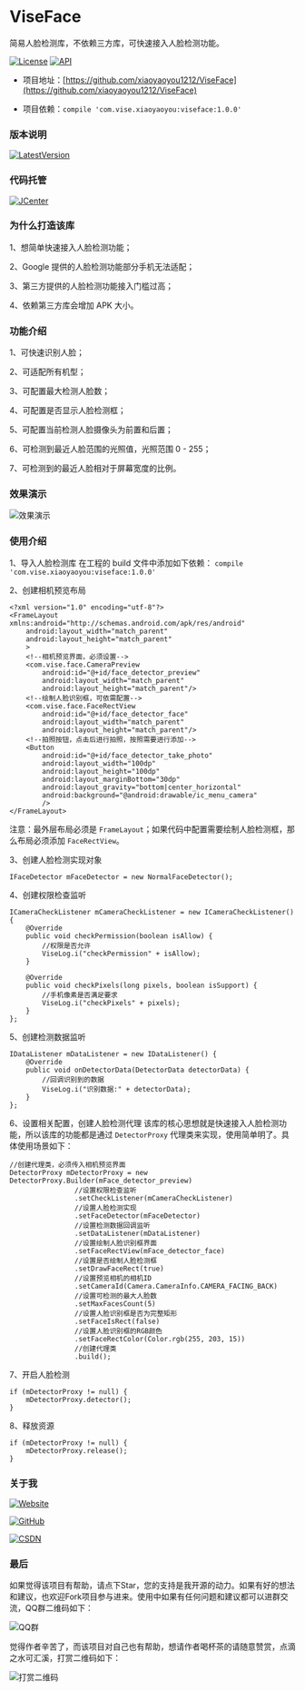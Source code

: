 # ViseFace
简易人脸检测库，不依赖三方库，可快速接入人脸检测功能。

[![License](https://img.shields.io/badge/License-Apache--2.0-green.svg)](https://github.com/xiaoyaoyou1212/ViseFace/blob/master/LICENSE) [![API](https://img.shields.io/badge/API-9%2B-brightgreen.svg?style=flat)](https://android-arsenal.com/api?level=9)

- 项目地址：[https://github.com/xiaoyaoyou1212/ViseFace](https://github.com/xiaoyaoyou1212/ViseFace)

- 项目依赖：`compile 'com.vise.xiaoyaoyou:viseface:1.0.0'`

### 版本说明
[![LatestVersion](https://img.shields.io/badge/LatestVersion-1.0.0-orange.svg)](https://github.com/xiaoyaoyou1212/ViseFace/blob/master/VERSION.md)

### 代码托管
[![JCenter](https://img.shields.io/badge/JCenter-1.0.0-orange.svg)](https://jcenter.bintray.com/com/vise/xiaoyaoyou/viseface/1.0.0/)

### 为什么打造该库
1、想简单快速接入人脸检测功能；

2、Google 提供的人脸检测功能部分手机无法适配；

3、第三方提供的人脸检测功能接入门槛过高；

4、依赖第三方库会增加 APK 大小。

### 功能介绍
1、可快速识别人脸；

2、可适配所有机型；

3、可配置最大检测人脸数；

4、可配置是否显示人脸检测框；

5、可配置当前检测人脸摄像头为前置和后置；

6、可检测到最近人脸范围的光照值，光照范围 0 - 255；

7、可检测到的最近人脸相对于屏幕宽度的比例。

### 效果演示
![效果演示](https://github.com/xiaoyaoyou1212/ViseFace/blob/master/screenshot/screenshot.gif)

### 使用介绍
1、导入人脸检测库
在工程的 build 文件中添加如下依赖：
`compile 'com.vise.xiaoyaoyou:viseface:1.0.0'`

2、创建相机预览布局
```
<?xml version="1.0" encoding="utf-8"?>
<FrameLayout xmlns:android="http://schemas.android.com/apk/res/android"
    android:layout_width="match_parent"
    android:layout_height="match_parent"
	>
	<!--相机预览界面，必须设置-->
	<com.vise.face.CameraPreview
	    android:id="@+id/face_detector_preview"
	    android:layout_width="match_parent"
	    android:layout_height="match_parent"/>
	<!--绘制人脸识别框，可依需配置-->
	<com.vise.face.FaceRectView
	    android:id="@+id/face_detector_face"
	    android:layout_width="match_parent"
	    android:layout_height="match_parent"/>
	<!--拍照按钮，点击后进行拍照，按照需要进行添加-->
	<Button
		android:id="@+id/face_detector_take_photo"
		android:layout_width="100dp"
		android:layout_height="100dp"
		android:layout_marginBottom="30dp"
		android:layout_gravity="bottom|center_horizontal"
		android:background="@android:drawable/ic_menu_camera"
		/>
</FrameLayout>
```
注意：最外层布局必须是 `FrameLayout`；如果代码中配置需要绘制人脸检测框，那么布局必须添加 `FaceRectView`。

3、创建人脸检测实现对象
```
IFaceDetector mFaceDetector = new NormalFaceDetector();
```

4、创建权限检查监听
```
ICameraCheckListener mCameraCheckListener = new ICameraCheckListener() {
    @Override
    public void checkPermission(boolean isAllow) {
    	//权限是否允许
        ViseLog.i("checkPermission" + isAllow);
    }

    @Override
    public void checkPixels(long pixels, boolean isSupport) {
    	//手机像素是否满足要求
        ViseLog.i("checkPixels" + pixels);
    }
};
```

5、创建检测数据监听
```
IDataListener mDataListener = new IDataListener() {
    @Override
    public void onDetectorData(DetectorData detectorData) {
    	//回调识别到的数据
        ViseLog.i("识别数据:" + detectorData);
    }
};
```

6、设置相关配置，创建人脸检测代理
该库的核心思想就是快速接入人脸检测功能，所以该库的功能都是通过 `DetectorProxy` 代理类来实现，使用简单明了。具体使用场景如下：
```
//创建代理类，必须传入相机预览界面
DetectorProxy mDetectorProxy = new DetectorProxy.Builder(mFace_detector_preview)
				//设置权限检查监听
                .setCheckListener(mCameraCheckListener)
                //设置人脸检测实现
                .setFaceDetector(mFaceDetector)
                //设置检测数据回调监听
                .setDataListener(mDataListener)
                //设置绘制人脸识别框界面
                .setFaceRectView(mFace_detector_face)
                //设置是否绘制人脸检测框
                .setDrawFaceRect(true)
                //设置预览相机的相机ID
                .setCameraId(Camera.CameraInfo.CAMERA_FACING_BACK)
                //设置可检测的最大人脸数
                .setMaxFacesCount(5)
                //设置人脸识别框是否为完整矩形
                .setFaceIsRect(false)
                //设置人脸识别框的RGB颜色
                .setFaceRectColor(Color.rgb(255, 203, 15))
                //创建代理类
                .build();
```

7、开启人脸检测
```
if (mDetectorProxy != null) {
    mDetectorProxy.detector();
}
```

8、释放资源
```
if (mDetectorProxy != null) {
    mDetectorProxy.release();
}
```

### 关于我
[![Website](https://img.shields.io/badge/Website-huwei-blue.svg)](http://www.huwei.tech/)

[![GitHub](https://img.shields.io/badge/GitHub-xiaoyaoyou1212-blue.svg)](https://github.com/xiaoyaoyou1212)

[![CSDN](https://img.shields.io/badge/CSDN-xiaoyaoyou1212-blue.svg)](http://blog.csdn.net/xiaoyaoyou1212)

### 最后
如果觉得该项目有帮助，请点下Star，您的支持是我开源的动力。如果有好的想法和建议，也欢迎Fork项目参与进来。使用中如果有任何问题和建议都可以进群交流，QQ群二维码如下：

![QQ群](http://img.blog.csdn.net/20170327191310083)

觉得作者辛苦了，而该项目对自己也有帮助，想请作者喝杯茶的请随意赞赏，点滴之水可汇溪，打赏二维码如下：

![打赏二维码](http://img.blog.csdn.net/20171008211201534)
